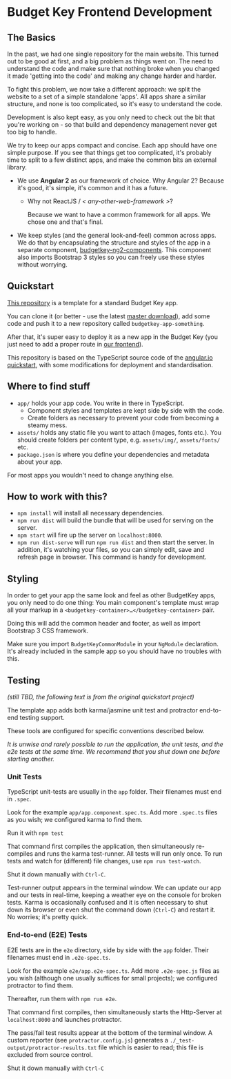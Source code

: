 # Budget Key Frontend Development

## The Basics

In the past, we had one single repository for the main website. This turned out to be good at first, and a big problem as things went on. The need to understand the code and make sure that nothing broke when you changed it made 'getting into the code' and making any change harder and harder.

To fight this problem, we now take a different approach: we split the website to a set of a simple standalone 'apps'. All apps share a similar structure, and none is too complicated, so it's easy to understand the code.

Development is also kept easy, as you only need to check out the bit that you're working on - so that build and dependency management never get too big to handle.

We try to keep our apps compact and concise. Each app should have one simple purpose. If you see that things get too complicated, it's probably time to split to a few distinct apps, and make the common bits an external library.

- We use **Angular 2** as our framework of choice. Why Angular 2? Because it's good, it's simple, it's common and it has a future. 

  - Why not ReactJS / _< any-other-web-framework >_? 

    Because we want to have a common framework for all apps. We chose one and that's final.

- We keep styles (and the general look-and-feel) common across apps. We do that by encapsulating the structure and styles of the app in a separate component, [budgetkey-ng2-components](https://github.com/OpenBudget/budgetkey-ng2-components/). This component also imports Bootstrap 3 styles so you can freely use these styles without worrying.

## Quickstart

[This repository](https://github.com/OpenBudget/budgetkey-app-sample) is a template for a standard Budget Key app.

You can clone it (or better - use the latest [master download](https://github.com/OpenBudget/budgetkey-app-sample/archive/master.zip)), add some code and push it to a new repository called `budgetkey-app-something`.

After that, it's super easy to deploy it as a new app in the Budget Key (you just need to add a proper route in [our frontend](https://github.com/OpenBudget/open-budget-nginx-frontend)).

This repository is based on the TypeScript source code of the [angular.io quickstart](https://angular.io/docs/ts/latest/quickstart.html), with some modifications for deployment and standardisation.

## Where to find stuff

- `app/` holds your app code. You write in there in TypeScript. 
  - Component styles and templates are kept side by side with the code.
  - Create folders as necessary to prevent your code from becoming a steamy mess.
- `assets/` holds any static file you want to attach (images, fonts etc.). You should create folders per content type, e.g. `assets/img/`, `assets/fonts/` etc.
- `package.json` is where you define your dependencies and metadata about your app.

For most apps you wouldn't need to change anything else.

## How to work with this?

- `npm install` will install all necessary dependencies.
- `npm run dist` will build the bundle that will be used for serving on the server.
- `npm start` will fire up the server on `localhost:8000`. 
- `npm run dist-serve` will run `npm run dist` and then start the server. In addition, it's watching your files, so you can simply edit, save and refresh page in browser. This command is handy for development.

## Styling

In order to get your app the same look and feel as other BudgetKey apps, you only need to do one thing: You main component's template must wrap all your markup in a `<budgetkey-container>…</budgetkey-container>` pair.

Doing this will add the common header and footer, as well as import Bootstrap 3 CSS framework.

Make sure you import `BudgetKeyCommonModule` in your `NgModule` declaration. It's already included in the sample app so you should have no troubles with this.

## Testing

_(still TBD, the following text is from the original quickstart project)_

The template app adds both karma/jasmine unit test and protractor end-to-end testing support.

These tools are configured for specific conventions described below.

*It is unwise and rarely possible to run the application, the unit tests, and the e2e tests at the same time.
We recommend that you shut down one before starting another.*

### Unit Tests
TypeScript unit-tests are usually in the `app` folder. Their filenames must end in `.spec`.

Look for the example `app/app.component.spec.ts`.
Add more `.spec.ts` files as you wish; we configured karma to find them.

Run it with `npm test`

That command first compiles the application, then simultaneously re-compiles and runs the karma test-runner. All tests will run only once. To run tests and watch for (different) file changes, use `npm run test-watch`.

Shut it down manually with `Ctrl-C`.

Test-runner output appears in the terminal window.
We can update our app and our tests in real-time, keeping a weather eye on the console for broken tests.
Karma is occasionally confused and it is often necessary to shut down its browser or even shut the command down (`Ctrl-C`) and restart it. No worries; it's pretty quick.

### End-to-end (E2E) Tests

E2E tests are in the `e2e` directory, side by side with the `app` folder.
Their filenames must end in `.e2e-spec.ts`.

Look for the example `e2e/app.e2e-spec.ts`.
Add more `.e2e-spec.js` files as you wish (although one usually suffices for small projects);
we configured protractor to find them.

Thereafter, run them with `npm run e2e`.

That command first compiles, then simultaneously starts the Http-Server at `localhost:8000`
and launches protractor.  

The pass/fail test results appear at the bottom of the terminal window.
A custom reporter (see `protractor.config.js`) generates a  `./_test-output/protractor-results.txt` file
which is easier to read; this file is excluded from source control.

Shut it down manually with `Ctrl-C`
